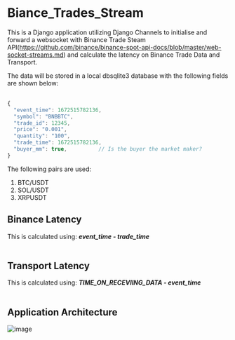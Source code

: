 # Biance_Trades_Stream

This is a Django application utilizing Django Channels to initialise and forward a websocket with Binance Trade Steam API(https://github.com/binance/binance-spot-api-docs/blob/master/web-socket-streams.md) and calculate the latency on Binance Trade Data and Transport.

The data will be stored in a local dbsqlite3 database with the following fields are shown below: <br/><br/>
```javascript
{
  "event_time": 1672515782136,
  "symbol": "BNBBTC", 
  "trade_id": 12345,   
  "price": "0.001",    
  "quantity": "100",        
  "trade_time": 1672515782136, 
  "buyer_mm": true,          // Is the buyer the market maker?
}
```

The following pairs are used:
1. BTC/USDT
2. SOL/USDT
3. XRPUSDT

## Binance Latency 
This is calculated using:
***event_time - trade_time<br><br>***

## Transport Latency 
This is calculated using:
***TIME_ON_RECEVIING_DATA - event_time<br><br>***


## Application Architecture 
![image](https://github.com/Wweilin-1997/Biance_Trades_Stream/assets/72431929/4fe97089-a736-443e-a1ad-dad732c1ef2e)

